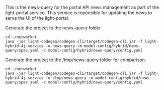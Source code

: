 This is the news-query for the portal API news management as part of the light-portal service. This service is reponsible for updating the news to serve the UI of the light-portal.

Generate the project to the news-query folder

```
cd ~/networknt
java -jar light-codegen/codegen-cli/target/codegen-cli.jar -f light-hybrid-4j-service -o news-query -m model-config/hybrid/news-query/spec.yaml -c model-config/hybrid/news-query/config.yaml
```

Generate the project to the /tmp/news-query folder for comparison. 

```
cd ~/networknt
java -jar light-codegen/codegen-cli/target/codegen-cli.jar -f light-hybrid-4j-service -o /tmp/news-query -m model-config/hybrid/news-query/spec.yaml -c model-config/hybrid/news-query/config.yaml
```
